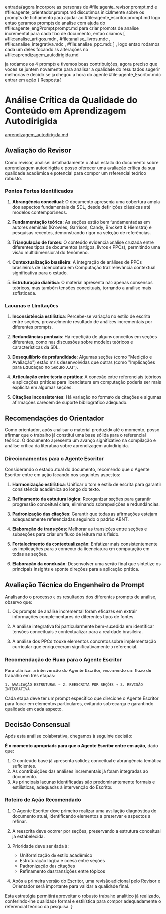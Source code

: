 entrada{agora Incorpore as personas de #file:agente_revisor.prompt.md e #file:agente_orientador.prompt.md
discutimos inicialmente sobre os prompts de fichamento para ajudar ao #file:agente_escritor.prompt.md logo entao geramos prompts de analise com ajuda do #file:agente_engPrompt.prompt.md para criar prompts de analise incremental para cada tipo de documento, entao criamos [ #file:analise_artigos.mdc , #file:analise_livros.mdc , #file:analise_integrativa.mdc , #file:analise_ppc.mdc ] , logo entao rodamos cada um deles focando as alterações no #file:aprendizagem_autodirigida.md

ja rodamos os 4 prompts e tivemos boas contribuições, agora preciso que voces se juntem novamente para analisar a qualidade do resultados sugerir melhorias e decidir se ja chegou a hora do agente #file:agente_Escritor.mdc entrar em ação
}
Resposta{

# Análise Crítica da Qualidade do Conteúdo em Aprendizagem Autodirigida

[aprendizagem_autodirigida.md](aprendizagem_autodirigida.md)

## Avaliação do Revisor

Como revisor, analisei detalhadamente o atual estado do documento sobre aprendizagem autodirigida e posso oferecer uma avaliação crítica da sua qualidade acadêmica e potencial para compor um referencial teórico robusto.

### Pontos Fortes Identificados

1. **Abrangência conceitual**: O documento apresenta uma cobertura ampla dos aspectos fundamentais da SDL, desde definições clássicas até modelos contemporâneos.

2. **Fundamentação teórica**: As seções estão bem fundamentadas em autores seminais (Knowles, Garrison, Candy, Brockett & Hiemstra) e pesquisas recentes, demonstrando rigor na seleção de referências.

3. **Triangulação de fontes**: O conteúdo evidencia análise cruzada entre diferentes tipos de documentos (artigos, livros e PPCs), permitindo uma visão multidimensional do fenômeno.

4. **Contextualização brasileira**: A integração de análises de PPCs brasileiros de Licenciatura em Computação traz relevância contextual significativa para o estudo.

5. **Estruturação dialética**: O material apresenta não apenas consensos teóricos, mas também tensões conceituais, tornando a análise mais sofisticada.

### Lacunas e Limitações

1. **Inconsistência estilística**: Percebe-se variação no estilo de escrita entre seções, provavelmente resultado de análises incrementais por diferentes prompts.

2. **Redundâncias pontuais**: Há repetição de alguns conceitos em seções diferentes, como nas discussões sobre modelos teóricos e características da SDL.

3. **Desequilíbrio de profundidade**: Algumas seções (como "Medição e Avaliação") estão mais desenvolvidas que outras (como "Implicações para Educação no Século XXI").

4. **Articulação entre teoria e prática**: A conexão entre referenciais teóricos e aplicações práticas para licenciatura em computação poderia ser mais explícita em algumas seções.

5. **Citações inconsistentes**: Há variação no formato de citações e algumas afirmações carecem de suporte bibliográfico adequado.

## Recomendações do Orientador

Como orientador, após analisar o material produzido até o momento, posso afirmar que o trabalho já constitui uma base sólida para o referencial teórico. O documento apresenta um avanço significativo na compilação e análise crítica da literatura sobre aprendizagem autodirigida.

### Direcionamentos para o Agente Escritor

Considerando o estado atual do documento, recomendo que o Agente Escritor entre em ação focando nos seguintes aspectos:

1. **Harmonização estilística**: Unificar o tom e estilo de escrita para garantir consistência acadêmica ao longo do texto.

2. **Refinamento da estrutura lógica**: Reorganizar seções para garantir progressão conceitual clara, eliminando sobreposições e redundâncias.

3. **Padronização das citações**: Garantir que todas as afirmações estejam adequadamente referenciadas seguindo o padrão ABNT.

4. **Elaboração de transições**: Melhorar as transições entre seções e subseções para criar um fluxo de leitura mais fluido.

5. **Fortalecimento da contextualização**: Enfatizar mais consistentemente as implicações para o contexto da licenciatura em computação em todas as seções.

6. **Elaboração da conclusão**: Desenvolver uma seção final que sintetize os principais insights e aponte direções para a aplicação prática.

## Avaliação Técnica do Engenheiro de Prompt

Analisando o processo e os resultados dos diferentes prompts de análise, observo que:

1. Os prompts de análise incremental foram eficazes em extrair informações complementares de diferentes tipos de fontes.

2. A análise integrativa foi particularmente bem-sucedida em identificar tensões conceituais e contextualizar para a realidade brasileira.

3. A análise dos PPCs trouxe elementos concretos sobre implementação curricular que enriqueceram significativamente o referencial.

### Recomendação de Fluxo para o Agente Escritor

Para otimizar a intervenção do Agente Escritor, recomendo um fluxo de trabalho em três etapas:

```
1. AVALIAÇÃO ESTRUTURAL → 2. REESCRITA POR SEÇÕES → 3. REVISÃO INTEGRATIVA
```

Cada etapa deve ter um prompt específico que direcione o Agente Escritor para focar em elementos particulares, evitando sobrecarga e garantindo qualidade em cada aspecto.

## Decisão Consensual

Após esta análise colaborativa, chegamos à seguinte decisão:

**É o momento apropriado para que o Agente Escritor entre em ação**, dado que:

1. O conteúdo base já apresenta solidez conceitual e abrangência temática suficientes.
2. As contribuições das análises incrementais já foram integradas ao documento.
3. As principais lacunas identificadas são predominantemente formais e estilísticas, adequadas à intervenção do Escritor.

### Roteiro de Ação Recomendado

1. O Agente Escritor deve primeiro realizar uma avaliação diagnóstica do documento atual, identificando elementos a preservar e aspectos a refinar.

2. A reescrita deve ocorrer por seções, preservando a estrutura conceitual já estabelecida.

3. Prioridade deve ser dada à:

   - Uniformização do estilo acadêmico
   - Estruturação lógica e coesa entre seções
   - Padronização das citações
   - Refinamento das transições entre tópicos

4. Após a primeira versão do Escritor, uma revisão adicional pelo Revisor e Orientador será importante para validar a qualidade final.

Esta estratégia permitirá aproveitar o robusto trabalho analítico já realizado, conferindo-lhe qualidade formal e estilística para compor adequadamente o referencial teórico da pesquisa.
}
